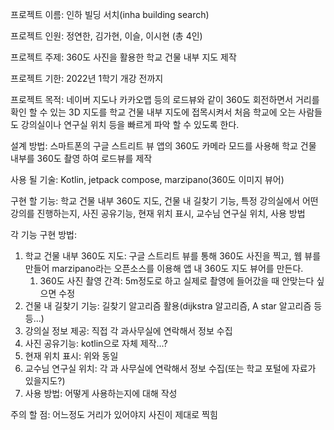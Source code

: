 프로젝트 이름: 인하 빌딩 서치(inha building search)

프로젝트 인원: 정연한, 김가현, 이슬, 이시현 (총 4인)

프로젝트 주제: 360도 사진을 활용한 학교 건물 내부 지도 제작

프로젝트 기한: 2022년 1학기 개강 전까지

프로젝트 목적: 네이버 지도나 카카오맵 등의 로드뷰와 같이 360도 회전하면서 거리를 확인 할 수 있는 3D 지도를 학교 건물 내부 지도에 접목시켜서 처음 학교에 오는 사람들도 강의실이나 연구실 위치 등을 빠르게 파악 할 수 있도록 한다.

설계 방법: 스마트폰의 구글 스트리트 뷰 앱의 360도 카메라 모드를 사용해 학교 건물 내부를 360도 촬영 하여 로드뷰를 제작

사용 될 기술: Kotlin, jetpack compose, marzipano(360도 이미지 뷰어)

구현 할 기능: 학교 건물 내부 360도 지도, 건물 내 길찾기 기능, 특정 강의실에서 어떤 강의를 진행하는지, 사진 공유기능, 현재 위치 표시, 교수님 연구실 위치, 사용 방법

각 기능 구현 방법:

1. 학교 건물 내부 360도 지도: 구글 스트리트 뷰를 통해 360도 사진을 찍고, 웹 뷰를 만들어 marzipano라는 오픈소스를 이용해 앱 내 360도 지도 뷰어를 만든다.
    1. 360도 사진 촬영 간격: 5m정도로 하고 실제로 촬영에 들어갔을 때 안맞는다 싶으면 수정
2. 건물 내 길찾기 기능: 길찾기 알고리즘 활용(dijkstra 알고리즘, A star 알고리즘 등등...)
3. 강의실 정보 제공: 직접 각 과사무실에 연락해서 정보 수집
4. 사진 공유기능: kotlin으로 자체 제작...?
5. 현재 위치 표시: 위와 동일
6. 교수님 연구실 위치: 각 과 사무실에 연락해서 정보 수집(또는 학교 포털에 자료가 있을지도?)
7. 사용 방법: 어떻게 사용하는지에 대해 작성

주의 할 점: 어느정도 거리가 있어야지 사진이 제대로 찍힘
